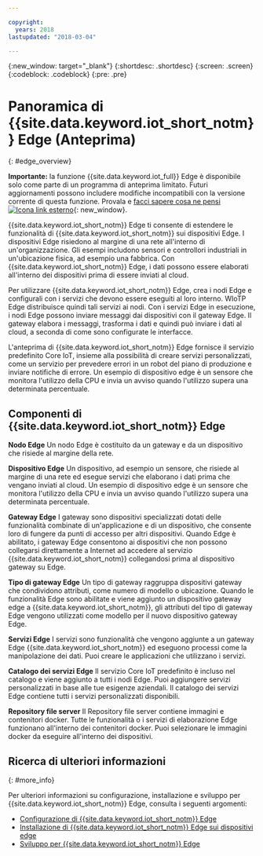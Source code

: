 ```yaml
---

copyright:
  years: 2018
lastupdated: "2018-03-04"

---
```


{:new_window: target="\_blank"}
{:shortdesc: .shortdesc}
{:screen: .screen}
{:codeblock: .codeblock}
{:pre: .pre}


# Panoramica di {{site.data.keyword.iot_short_notm}} Edge (Anteprima)
{: #edge_overview}

**Importante:** la funzione {{site.data.keyword.iot_full}} Edge è disponibile solo come parte di un programma di anteprima limitato. Futuri aggiornamenti possono includere modifiche incompatibili con la versione corrente di questa funzione. Provala e [facci sapere cosa ne pensi ![Icona link esterno](../../../icons/launch-glyph.svg)](https://developer.ibm.com/answers/smart-spaces/17/internet-of-things.html){: new_window}.

{{site.data.keyword.iot_short_notm}} Edge ti consente di estendere le funzionalità di {{site.data.keyword.iot_short_notm}} sui dispositivi Edge. I dispositivi Edge risiedono al margine di una rete all'interno di un'organizzazione. Gli esempi includono sensori e controllori industriali in un'ubicazione fisica, ad esempio una fabbrica. Con {{site.data.keyword.iot_short_notm}} Edge, i dati possono essere elaborati all'interno dei dispositivi prima di essere inviati al cloud.

Per utilizzare {{site.data.keyword.iot_short_notm}} Edge, crea i nodi Edge e configurali con i servizi che devono essere eseguiti al loro interno. WIoTP Edge distribuisce quindi tali servizi ai nodi. Con i servizi Edge in esecuzione, i nodi Edge possono inviare messaggi dai dispositivi con il gateway Edge. Il gateway elabora i messaggi, trasforma i dati e quindi può inviare i dati al cloud, a seconda di come sono configurate le interfacce.

L'anteprima di {{site.data.keyword.iot_short_notm}} Edge fornisce il servizio predefinito Core IoT, insieme alla possibilità di creare servizi personalizzati, come un servizio per prevedere errori in un robot del piano di produzione e inviare notifiche di errore. Un esempio di dispositivo edge è un sensore che monitora l'utilizzo della CPU e invia un avviso quando l'utilizzo supera una determinata percentuale.

## Componenti di {{site.data.keyword.iot_short_notm}} Edge

**Nodo Edge**
Un nodo Edge è costituito da un gateway e da un dispositivo che risiede al margine della rete.

**Dispositivo Edge**
Un dispositivo, ad esempio un sensore, che risiede al margine di una rete ed esegue servizi che elaborano i dati prima che vengano inviati al cloud. Un esempio di dispositivo edge è un sensore che monitora l'utilizzo della CPU e invia un avviso quando l'utilizzo supera una determinata percentuale.

**Gateway Edge**
I gateway sono dispositivi specializzati dotati delle funzionalità combinate di un'applicazione e di un dispositivo, che consente loro di fungere da punti di accesso per altri dispositivi. Quando Edge è abilitato, i gateway Edge consentono ai dispositivi che non possono collegarsi direttamente a Internet ad accedere al servizio {{site.data.keyword.iot_short_notm}} collegandosi prima al dispositivo gateway su Edge.

**Tipo di gateway Edge**
Un tipo di gateway raggruppa dispositivi gateway che condividono attributi, come numero di modello o ubicazione. Quando le funzionalità Edge sono abilitate e viene aggiunto un dispositivo gateway edge a {{site.data.keyword.iot_short_notm}}, gli attributi del tipo di gateway Edge vengono utilizzati come modello per il nuovo dispositivo gateway Edge.

**Servizi Edge**
I servizi sono funzionalità che vengono aggiunte a un gateway Edge {{site.data.keyword.iot_short_notm}} ed eseguono processi come la manipolazione dei dati. Puoi creare le applicazioni che utilizzano i servizi.

**Catalogo dei servizi Edge**
Il servizio Core IoT predefinito è incluso nel catalogo e viene aggiunto a tutti i nodi Edge. Puoi aggiungere servizi personalizzati in base alle tue esigenze aziendali. Il catalogo dei servizi Edge contiene tutti i servizi personalizzati disponibili.

**Repository file server**
Il Repository file server contiene immagini e contenitori docker. Tutte le funzionalità o i servizi di elaborazione Edge funzionano all'interno dei contenitori docker. Puoi selezionare le immagini docker da eseguire all'interno dei dispositivi.

## Ricerca di ulteriori informazioni
{: #more_info}

Per ulteriori informazioni su configurazione, installazione e sviluppo per {{site.data.keyword.iot_short_notm}} Edge, consulta i seguenti argomenti:
 - [Configurazione di {{site.data.keyword.iot_short_notm}} Edge](WIoTP_edge_config.html#edge_configure)
 - [Installazione di {{site.data.keyword.iot_short_notm}} Edge sui dispositivi edge](WIoTP_edge_install.html#edge_install_device)
 - [Sviluppo per {{site.data.keyword.iot_short_notm}} Edge](WIoTP_edge_dev.html#edge_dev)
